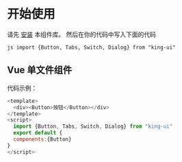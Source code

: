 # 开始使用

请先&nbsp;[安装](#/doc/install-build)&nbsp;本组件库。
然后在你的代码中写入下面的代码

``js
import {Button, Tabs, Switch, Dialog} from "king-ui"
``

## Vue 单文件组件
代码示例：
```js
<template>
  <div><Button>按钮</Button></div>
</template>
<script>
  import {Button, Tabs, Switch, Dialog} from "king-ui"
  export default {
  components:{Button}
}
</script>
```
